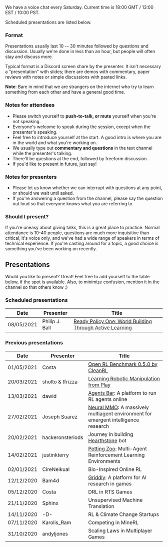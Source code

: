 We have a voice chat every Saturday. Current time is 18:00 GMT / 13:00 EST / 10:00 PST.

Scheduled presentations are listed below.

### Format
Presentations usually last 10 -- 30 minutes followed by questions and discussion. Usually we're done in less than an hour, but people will often stay and discuss more.

Typical format is a Discord screen share by the presenter. It isn't necessary a "presentation" with slides; there are demos with commentary, paper reviews with notes or simple discussions with pasted links.

**Note**: Bare in mind that we are strangers on the internet who try to learn something from each other and have a general good time.

### Notes for attendees

 * Please switch yourself to **push-to-talk, or mute** yourself when you're not speaking.
 * Everyone's welcome to speak during the session, except when the presenter's speaking. 
 * Feel free to introduce yourself at the start. A good intro is where you are in the world and what you're working on. 
 * We usually type out **commentary and questions** in the text channel while the presenter's talking.
 * There'll be questions at the end, followed by freeform discussion.
 * If you'd like to present in future, just say!

### Notes for presenters

* Please let us know whether we can interrupt with questions at any point, or should we wait until asked.
* If you're answering a question from the channel, please say the question out loud so that everyone knows what you are referring to.

### Should I present?

If you're uneasy about giving talks, this is a great place to practice. Normal attendance is 10-40 people, questions are much more inquisitive than critical, it's voice only, and we've had a wide range of speakers in terms of technical experience. If you're casting around for a topic, a good choice is something you've been working on recently.

## Presentations

Would you like to present? Great! Feel free to add yourself to the table below, if the spot is available. Also, to minimize confusion, mention it in the channel so that others know :)

### Scheduled presentations

| Date | Presenter | Title |
|------|-----------|-------|
| 08/05/2021 | Philip J. Ball  | [Ready Policy One: World Building Through Active Learning](http://proceedings.mlr.press/v119/ball20a.html)

### Previous presentations
| Date | Presenter | Title |
|------|-----------|-------|
| 01/05/2021 | Costa | [Open RL Benchmark 0.5.0 by CleanRL](http://benchmark.cleanrl.dev/)
| 20/03/2021 | sholto & tfrizza | [Learning Robotic Manipulation from Play](https://sholtodouglas.github.io/Learning-from-Play/) |
| 13/03/2021 | dawid | [Agents Bar](https://agents.bar): A platform to run RL agents online |
| 27/02/2021 | Joseph Suarez | [Neural MMO](https://jsuarez5341.github.io/): A massively multiagent environment for emergent intelligence research |
| 20/02/2021 | hackeronsteriods | Journey in building [Hearthstone](https://playhearthstone.com/) bot |
| 14/02/2021 | justinkterry | [Petting Zoo](https://www.pettingzoo.ml/): Multi-Agent Reinforcement Learning Environments|
| 02/01/2021 | CireNeikual | Bio-Inspired Online RL |
| 12/12/2020 | Bam4d | [Griddly](https://griddly.readthedocs.io/en/latest/): A platform for AI research in games |
| 05/12/2020 | Costa | DRL in RTS Games |
| 21/11/2020 | Sphinx | Unsupervised Machine Translation |
| 14/11/2020 | -D- | RL & Climate Change Startups |
| 07/11/2020 | Karolis_Ram | Competing in MineRL |
| 31/10/2020 | andyljones | Scaling Laws in Multiplayer Games |